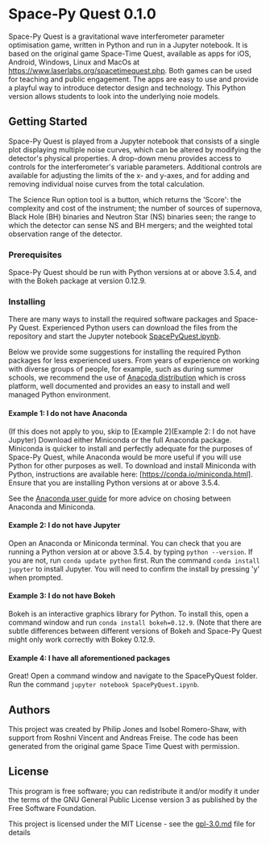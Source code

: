 # Space-Py Quest 0.1.0

Space-Py Quest is a gravitational wave interferometer parameter optimisation game, written in Python and run in a Jupyter notebook. 
It is based on the original game Space-Time Quest, available as apps for iOS, Android, Windows, Linux and MacOs
at <a href="https://www.laserlabs.org/spacetimequest.php">https://www.laserlabs.org/spacetimequest.php</a>. Both games can be used for teaching and public engagement. The apps are easy to use and provide a playful way to introduce detector design and technology. This Python version allows students to look into the underlying noie models.

## Getting Started

Space-Py Quest is played from a Jupyter notebook that consists of a single plot displaying multiple noise curves, which can be altered by modifying the detector's physical properties. A drop-down menu provides access to controls for the interferometer's variable parameters. Additional controls are available for adjusting the limits of the x- and y-axes, and for adding and removing individual noise curves from the total calculation. 

The Science Run option tool is a button, which returns the 'Score': the complexity and cost of the instrument; the number of sources of supernova, Black Hole (BH) binaries and Neutron Star (NS) binaries seen; the range to which the detector can sense NS and BH mergers; and the weighted total observation range of the detector.

### Prerequisites

Space-Py Quest should be run with Python versions at or above 3.5.4, and with the Bokeh package at version 0.12.9. 

### Installing

There are many ways to install the required software packages and Space-Py Quest. Experienced Python users can download the files from the repository and start the Jupyter notebook [SpacePyQuest.ipynb](SpacePyQuest.ipynb).

Below we provide some suggestions for installing the required Python packages for less experienced users. From years of experience on working with diverse groups of people, for example, such as during summer schools, we recommend the use of [Anacoda distribution](https://www.anaconda.com/) which is cross platform, well documented and provides an easy to install and well managed Python environment.

#### Example 1: I do not have Anaconda
(If this does not apply to you, skip to [Example 2](Example 2: I do not have Jupyter)
Download either Miniconda or the full Anaconda package. Miniconda is quicker to install and perfectly adequate for the purposes of Space-Py Quest, while Anaconda would be more useful if you will use Python for other purposes as well. To download and install Miniconda with Python, instructions are available here: [https://conda.io/miniconda.html]. 
Ensure that you are installing Python versions at or above 3.5.4.

See the [Anaconda user guide](https://conda.io/docs/user-guide/install/download.html) for more advice on chosing between Anaconda and Miniconda.

#### Example 2: I do not have Jupyter
Open an Anaconda or Miniconda terminal. 
You can check that you are running a Python version at or above 3.5.4. by typing ```python --version```. If you are not, run ```conda update python``` first.
Run the command ```conda install jupyter``` to install Jupyter. You will need to confirm the install by pressing 'y' when prompted.

#### Example 3: I do not have Bokeh
Bokeh is an interactive graphics library for Python. To install this, open a command window and run ```conda install bokeh=0.12.9```. (Note that there are subtle differences between different versions of Bokeh and Space-Py Quest might only work correctly with Bokey 0.12.9.

#### Example 4: I have all aforementioned packages
Great! Open a command window and navigate to the SpacePyQuest folder. Run the command ```jupyter notebook SpacePyQuest.ipynb```.

## Authors

This project was created by Philip Jones and Isobel Romero-Shaw, with support from Roshni Vincent and Andreas Freise. The code has been generated from the original game Space Time Quest with permission.

## License

This program is free software; you can redistribute it and/or modify it under the terms of the GNU General Public License version 3 as published by the Free Software Foundation.

This project is licensed under the MIT License - see the [gpl-3.0.md](gpl-3.0.md) file for details

